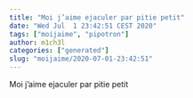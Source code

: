 ```yaml
---
title: "Moi j’aime ejaculer par pitie petit"
date: "Wed Jul  1 23:42:51 CEST 2020"
tags: ["moijaime", "pipotron"]
author: m1ch3l
categories: ["generated"]
slug: "moijaime/2020-07-01-23:42:51"
---
```


Moi j’aime ejaculer par pitie petit
